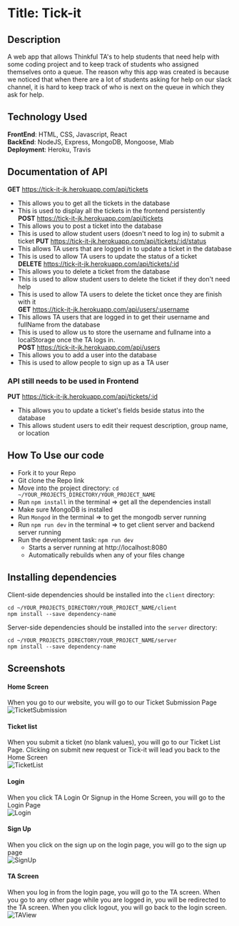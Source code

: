 # Title: Tick-it

## Description <br/> 
A web app that allows Thinkful TA's to help students that need help with some coding project and to keep track of students who assigned themselves onto a queue. The reason why this app was created is because we noticed that when there are a lot of students asking for help on our slack channel, it is hard to keep track of who is next on the queue in which they ask for help.

## Technology Used <br/>
**FrontEnd**: HTML, CSS, Javascript, React<br/>
**BackEnd**: NodeJS, Express, MongoDB, Mongoose, Mlab<br/>
**Deployment**: Heroku, Travis <br/> 

## Documentation of API <br/>
**GET** https://tick-it-jk.herokuapp.com/api/tickets <br/>
  * This allows you to get all the tickets in the database <br/>
  * This is used to display all the tickets in the frontend persistently</br>
**POST** https://tick-it-jk.herokuapp.com/api/tickets <br/>
  * This allows you to post a ticket into the database <br/>
  * This is used to allow student users (doesn't need to log in) to submit a ticket
**PUT** https://tick-it-jk.herokuapp.com/api/tickets/:id/status <br/>
  * This allows TA users that are logged in to update a ticket in the database <br/>
  * This is used to allow TA users to update the status of a ticket <br/>
**DELETE** https://tick-it-jk.herokuapp.com/api/tickets/:id <br/>
  * This allows you to delete a ticket from the database <br/>
  * This is used to allow student users to delete the ticket if they don't need help <br/>
  * This is used to allow TA users to delete the ticket once they are finish with it <br/>
**GET** https://tick-it-jk.herokuapp.com/api/users/:username <br/>
  * This allows TA users that are logged in to get their username and fullName from the database <br/>
  * This is used to allow us to store the username and fullname into a localStorage once the TA logs in. <br/>
**POST** https://tick-it-jk.herokuapp.com/api/users <br/>
  * This allows you to add a user into the database <br/>
  * This is used to allow people to sign up as a TA user <br/>

### API still needs to be used in Frontend <br/>
**PUT** https://tick-it-jk.herokuapp.com/api/tickets/:id <br/>
  * This allows you to update a ticket's fields beside status into the database <br/>
  * This allows student users to edit their request description, group name, or location

## How To Use our code <br/>
* Fork it to your Repo
* Git clone the Repo link
* Move into the project directory: `cd ~/YOUR_PROJECTS_DIRECTORY/YOUR_PROJECT_NAME`
* Run `npm install` in the terminal => get all the dependencies install
* Make sure MongoDB is installed
* Run `Mongod` in the terminal => to get the mongodb server running
* Run `npm run dev` in the terminal => to get client server and backend server running
* Run the development task: `npm run dev`
    * Starts a server running at http://localhost:8080
    * Automatically rebuilds when any of your files change

## Installing dependencies

Client-side dependencies should be installed into the `client` directory:

```
cd ~/YOUR_PROJECTS_DIRECTORY/YOUR_PROJECT_NAME/client
npm install --save dependency-name
```

Server-side dependencies should be installed into the `server` directory:

```
cd ~/YOUR_PROJECTS_DIRECTORY/YOUR_PROJECT_NAME/server
npm install --save dependency-name
```

## Screenshots <br/>
#### Home Screen <br/>
When you go to our website, you will go to our Ticket Submission Page <br/>
![TicketSubmission](README_images/submitTicket.png "Ticket Submission") <br/>

#### Ticket list <br/>
When you submit a ticket (no blank values), you will go to our Ticket List Page. Clicking on submit new request or Tick-it will lead you back to the Home Screen <br/>
![TicketList](README_images/requestForm.png "Ticket List") <br/>

#### Login <br/>
When you click TA Login Or Signup in the Home Screen, you will go to the Login Page <br/>
![Login](README_images/login.png "Login") <br/>

#### Sign Up <br/>
When you click on the sign up on the login page, you will go to the sign up page <br/>
![SignUp](README_images/signup.png "Sign Up") <br/>

#### TA Screen <br/>
When you log in from the login page, you will go to the TA screen. When you go to any other page while you are logged in, you will be redirected to the TA screen. When you click logout, you will go back to the login screen. <br/>
![TAView](README_images/TAscreen.png "TA Screen") <br/>

